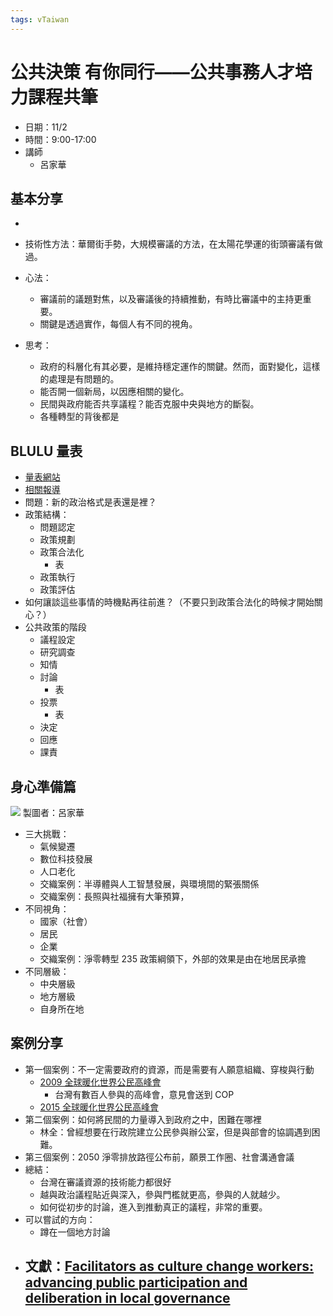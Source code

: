 ```yaml
---
tags: vTaiwan
---
```

# 公共決策 有你同行——公共事務人才培力課程共筆
- 日期：11/2
- 時間：9:00-17:00
- 講師
    - 呂家華
## 基本分享
- 
- 技術性方法：華爾街手勢，大規模審議的方法，在太陽花學運的街頭審議有做過。
- 心法：
    - 審議前的議題對焦，以及審議後的持續推動，有時比審議中的主持更重要。
    - 關鍵是透過實作，每個人有不同的視角。

- 思考：
    - 政府的科層化有其必要，是維持穩定運作的關鍵。然而，面對變化，這樣的處理是有問題的。
    - 能否開一個新局，以因應相關的變化。
    - 民間與政府能否共享議程？能否克服中央與地方的斷裂。
    - 各種轉型的背後都是

## BLULU 量表
- [量表網站](https://blulu.tw)
- [相關報導](https://medium.com/vitapost/blulu量表-看懂民主審議-4dee95a2ef93)
- 問題：新的政治格式是表還是裡？
- 政策結構：
    - 問題認定
    - 政策規劃
    - 政策合法化
        - 表
    - 政策執行
    - 政策評估
- 如何讓談這些事情的時機點再往前進？（不要只到政策合法化的時候才開始關心？）
- 公共政策的階段
    - 議程設定
    - 研究調查
    - 知情
    - 討論
        - 表
    - 投票
        - 表
    - 決定
    - 回應
    - 課責
## 身心準備篇
![](https://s3-ap-northeast-1.amazonaws.com/g0v-hackmd-images/uploads/upload_c89dc32397423c394dd5b481555bbcd4.png)
製圖者：呂家華
- 三大挑戰：
    - 氣候變遷
    - 數位科技發展
    - 人口老化
    - 交織案例：半導體與人工智慧發展，與環境間的緊張關係
    - 交織案例：長照與社福擁有大筆預算，
- 不同視角：
    - 國家（社會）
    - 居民
    - 企業
    - 交織案例：淨零轉型 235 政策綱領下，外部的效果是由在地居民承擔
- 不同層級：
    - 中央層級
    - 地方層級
    - 自身所在地

## 案例分享
- 第一個案例：不一定需要政府的資源，而是需要有人願意組織、穿梭與行動
    - [2009 全球暖化世界公民高峰會](https://politics.ntu.edu.tw/?p=1785)
        - 台灣有數百人參與的高峰會，意見會送到 COP 
    - [2015 全球暖化世界公民高峰會](https://e-info.org.tw/node/107496)
- 第二個案例：如何將民間的力量導入到政府之中，困難在哪裡
    - 林全：曾經想要在行政院建立公民參與辦公室，但是與部會的協調遇到困難。
- 第三個案例：2050 淨零排放路徑公布前，願景工作圈、社會溝通會議
- 總結：
    - 台灣在審議資源的技術能力都很好
    - 越與政治議程貼近與深入，參與門檻就更高，參與的人就越少。
    - 如何從初步的討論，進入到推動真正的議程，非常的重要。
- 可以嘗試的方向：
    - 蹲在一個地方討論
- 文獻：[Facilitators as culture change workers: advancing public participation and deliberation in local governance](https://www.tandfonline.com/doi/full/10.1080/03003930.2023.2190586)
    - 